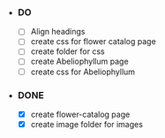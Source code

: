 - ### DO ###

  - [ ] Align headings
  - [ ] create css for flower catalog page
  - [ ] create folder for css 
  - [ ] create Abeliophyllum page
  - [ ] create css for Abeliophyllum

- ### DONE ###

  - [x] create flower-catalog page
  - [x] create image folder for images